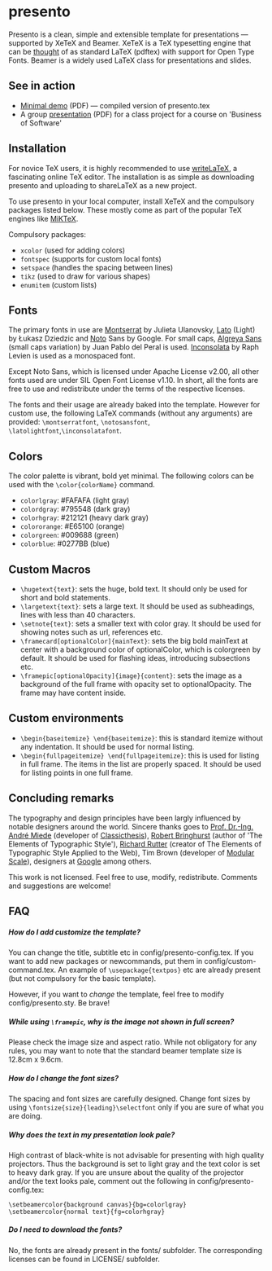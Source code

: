 presento
========

Presento is a clean, simple and extensible template for presentations — supported by XeTeX and Beamer. XeTeX is a TeX typesetting engine that can be [thought](http://tex.stackexchange.com/questions/3393/what-is-xetex-exactly-and-why-should-i-use-it) of as standard LaTeX (pdftex) with support for Open Type Fonts. Beamer is a widely used LaTeX class for presentations and slides.

## See in action

* [Minimal demo](http://www.comp.nus.edu.sg/~ratul/public/presento.pdf) (PDF) — compiled version of presento.tex
* A group [presentation](http://www.comp.nus.edu.sg/~ratul/public/BoS_final_presentation.pdf) (PDF) for a class project for a course on 'Business of Software'

## Installation

For novice TeX users, it is highly recommended to use [writeLaTeX](http://www.writelatex.com/), a fascinating online TeX editor. The installation is as simple as downloading presento and uploading to shareLaTeX as a new project.

To use presento in your local computer, install XeTeX and the compulsory packages listed below. These mostly come as part of the popular TeX engines like [MiKTeX](http://miktex.org/).

Compulsory packages:
* `xcolor` (used for adding colors)
* `fontspec` (supports for custom local fonts)
* `setspace` (handles the spacing between lines)
* `tikz` (used to draw for various shapes)
* `enumitem` (custom lists)

## Fonts

The primary fonts in use are [Montserrat](http://montserrat.zkysky.com.ar/en) by Julieta Ulanovsky, [Lato](http://www.latofonts.com/) (Light) by Łukasz Dziedzic and [Noto](https://www.google.com/get/noto) Sans by Google. For small caps, [Algreya Sans](http://www.huertatipografica.com/fonts/alegreya-sans-ht) (small caps variation) by Juan Pablo del Peral is used. [Inconsolata](http://en.wikipedia.org/wiki/Inconsolata) by Raph Levien is used as a monospaced font.

Except Noto Sans, which is licensed under Apache License v2.00, all other fonts used are under SIL Open Font License v1.10. In short, all the fonts are free to use and redistribute under the terms of the respective licenses. 

The fonts and their usage are already baked into the template. However for custom use, the following LaTeX commands (without any arguments) are provided: `\montserratfont`, `\notosansfont`, `\latolightfont`,`\inconsolatafont`.

## Colors

The color palette is vibrant, bold yet minimal. The following colors can be used with the `\color{colorName}` command.

* `colorlgray`: #FAFAFA (light gray)
* `colordgray`: #795548 (dark gray)
* `colorhgray`: #212121 (heavy dark gray)
* `colororange`: #E65100 (orange)
* `colorgreen`: #009688 (green)
* `colorblue`: #0277BB (blue)

## Custom Macros

* `\hugetext{text}`: sets the huge, bold text. It should only be used for short and bold statements.
* `\largetext{text}`: sets a large text. It should be used as subheadings, lines with less than 40 characters.
* `\setnote{text}`: sets a smaller text with color gray. It should be used for showing notes such as url, references etc.
* `\framecard[optionalColor]{mainText}`: sets the big bold mainText at center with a background color of optionalColor, which is colorgreen by default. It should be used for flashing ideas, introducing subsections etc.
* `\framepic[optionalOpacity]{image}{content}`: sets the image as a background of the full frame with opacity set to optionalOpacity. The frame may have content inside.

## Custom environments

* `\begin{baseitemize} \end{baseitemize}`: this is standard itemize without any indentation. It should be used for normal listing.
* `\begin{fullpageitemize} \end{fullpageitemize}`: this is used for listing in full frame. The items in the list are  properly spaced. It should be used for listing points in one full frame.

## Concluding remarks

The typography and design principles have been largly influenced by notable designers around the world. Sincere thanks goes to [Prof. Dr.-Ing. André Miede](http://www.miede.de/) (developer of [Classicthesis](https://code.google.com/p/classicthesis/)), [Robert Bringhurst](http://en.wikipedia.org/wiki/Robert_Bringhurst) (author of 'The Elements of Typographic Style'), [Richard Rutter](http://clagnut.com/) (creator of The Elements of Typographic Style Applied to the Web), Tim Brown (developer of [Modular Scale](http://modularscale.com)), designers at [Google](https://google.com/design) among others.

This work is not licensed. Feel free to use, modify, redistribute. Comments and suggestions are welcome!

## FAQ


##### How do I add customize the template?
You can change the title, subtitle etc in config/presento-config.tex. If you want to add new packages or newcommands, put them in config/custom-command.tex. An example of `\usepackage{textpos}` etc are already present (but not compulsory for the basic template).

However, if you want to _change_ the template, feel free to modify config/presento.sty. Be brave!

##### While using `\framepic`, why is the image not shown in full screen?

Please check the image size and aspect ratio. While not obligatory for any rules, you may want to note that the standard beamer template size is 12.8cm x 9.6cm.

##### How do I change the font sizes?
The spacing and font sizes are carefully designed. Change font sizes by using `\fontsize{size}{leading}\selectfont` only if you are sure of what you are doing.

##### Why does the text in my presentation look pale?
High contrast of black-white is not advisable for presenting with high quality projectors. Thus the background is set to light gray and the text color is set to heavy dark gray. If you are unsure about the quality of the projector and/or the text looks pale, comment out the following in config/presento-config.tex:
```
\setbeamercolor{background canvas}{bg=colorlgray}
\setbeamercolor{normal text}{fg=colorhgray}
```

##### Do I need to download the fonts?
No, the fonts are already present in the fonts/ subfolder. The corresponding licenses can be found in LICENSE/ subfolder.
